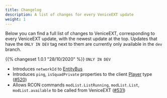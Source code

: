 ```yaml
---
title: Changelog
description: A list of changes for every VeniceEXT update
weight: 1
---
```


Below you can find a full list of changes to VeniceEXT, corresponding to every VeniceEXT update, with the newest update at the top. Updates that have the `ONLY IN DEV` tag next to them are currently only available in the `dev` branch.

{{% changeset 1.0.1 "28/10/2020" %}} `ONLY IN DEV`

- Introduces `networkId` to [EntityBus](https://docs.veniceunleashed.net/vext/ref/shared/type/entitybus/)
- Introduces `ping`, `isSquadPrivate` properties to the client [Player](https://docs.veniceunleashed.net/vext/ref/client/type/player/) type ([#520](https://github.com/EmulatorNexus/VeniceUnleashed/issues/520))
- Allows RCON commands `modList.ListRunning`, `modList.List`, `modList.available` to be called from VeniceEXT ([#531](https://github.com/EmulatorNexus/VeniceUnleashed/issues/531))
